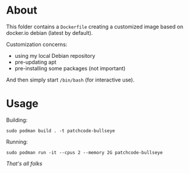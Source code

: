 # About

This folder contains a `Dockerfile` creating a customized image based on docker.io debian (latest by default).

Customization concerns:
- using my local Debian repository
- pre-updating apt
- pre-installing some packages (not important)

And then simply start `/bin/bash` (for interactive use).

# Usage

Building:

```
sudo podman build . -t patchcode-bullseye
```

Running:

```
sudo podman run -it --cpus 2 --memory 2G patchcode-bullseye
```

*That's all folks*